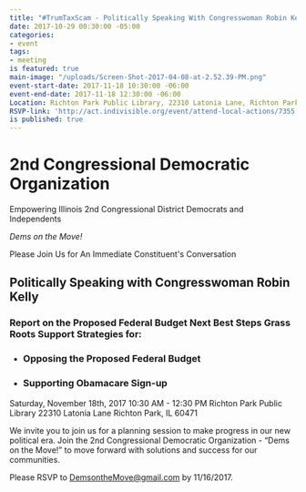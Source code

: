 ```yaml
---
title: "#TrumTaxScam - Politically Speaking With Congresswoman Robin Kelly"
date: 2017-10-29 00:30:00 -05:00
categories:
- event
tags:
- meeting
is featured: true
main-image: "/uploads/Screen-Shot-2017-04-08-at-2.52.39-PM.png"
event-start-date: 2017-11-18 10:30:00 -06:00
event-end-date: 2017-11-18 12:30:00 -06:00
Location: Richton Park Public Library, 22310 Latonia Lane, Richton Park, IL 60471
RSVP-link: 'http://act.indivisible.org/event/attend-local-actions/7355 '
is published: true
---
```


# 2nd Congressional Democratic Organization 
Empowering Illinois 2nd Congressional District Democrats and Independents

*Dems on the Move!*

Please Join Us for An Immediate Constituent's Conversation 

## Politically Speaking with Congresswoman Robin Kelly

### Report on the Proposed Federal Budget Next Best Steps Grass Roots Support Strategies for: 
* ### Opposing the Proposed Federal Budget
* ### Supporting Obamacare Sign-up

Saturday, November 18th, 2017 
10:30 AM - 12:30 PM
Richton Park Public Library
22310 Latonia Lane
Richton Park, IL 60471

We invite you to join us for a planning session to make progress in our new political era. Join the 2nd Congressional Democratic Organization - “Dems on the Move!” to move forward with solutions and success for our communities.

Please RSVP to DemsontheMove@gmail.com by 11/16/2017. 